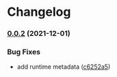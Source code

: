 # Changelog

### [0.0.2](https://www.github.com/kameshsampath/ansible-collection-gloo/compare/v0.0.1...v0.0.2) (2021-12-01)


### Bug Fixes

* add runtime metadata ([c6252a5](https://www.github.com/kameshsampath/ansible-collection-gloo/commit/c6252a55bdd1c6b5dfd4fc2510c982f3a26f5901))
